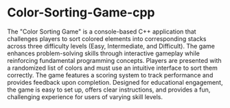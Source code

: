 # Color-Sorting-Game-cpp
<p>The "Color Sorting Game" is a console-based C++ application that challenges players to sort colored elements into corresponding stacks across three difficulty levels (Easy, Intermediate, and Difficult). The game enhances problem-solving skills through interactive gameplay while reinforcing fundamental programming concepts. Players are presented with a randomized list of colors and must use an intuitive interface to sort them correctly. The game features a scoring system to track performance and provides feedback upon completion. Designed for educational engagement, the game is easy to set up, offers clear instructions, and provides a fun, challenging experience for users of varying skill levels.
</p>
